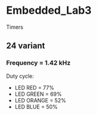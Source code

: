 # Embedded_Lab3
Timers

## 24 variant
### Frequency = 1.42 kHz

Duty cycle:
* LED RED = 77%
* LED GREEN = 69%
* LED ORANGE = 52%
* LED BLUE = 50%
